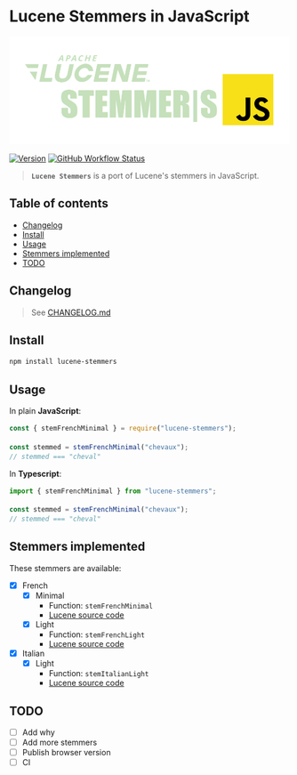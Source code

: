 # Lucene Stemmers in JavaScript

<div align="center">

<img src="doc/logo.png" title="Lucene Stemmers" alt="Lucene Stemmers Logo">

</div>

<div align="left">

[![Version](https://img.shields.io/npm/v/lucene-stemmers.svg?style=for-the-badge)](https://www.npmjs.com/package/lucene-stemmers)
[![GitHub Workflow Status](https://img.shields.io/github/actions/workflow/status/tomsquest/lucene-stemmers/check.yml?style=for-the-badge)](https://github.com/tomsquest/lucene-stemmers/actions/workflows/check.yml)

</div>

> **`Lucene Stemmers`** is a port of Lucene's stemmers in JavaScript.

<!-- START doctoc generated TOC please keep comment here to allow auto update -->
<!-- DON'T EDIT THIS SECTION, INSTEAD RE-RUN doctoc TO UPDATE -->

## Table of contents

- [Changelog](#changelog)
- [Install](#install)
- [Usage](#usage)
- [Stemmers implemented](#stemmers-implemented)
- [TODO](#todo)

<!-- END doctoc generated TOC please keep comment here to allow auto update -->

## Changelog

> See [CHANGELOG.md](CHANGELOG.md)

## Install

```sh
npm install lucene-stemmers
```

## Usage

In plain **JavaScript**:

```js
const { stemFrenchMinimal } = require("lucene-stemmers");

const stemmed = stemFrenchMinimal("chevaux");
// stemmed === "cheval"
```

In **Typescript**:

```ts
import { stemFrenchMinimal } from "lucene-stemmers";

const stemmed = stemFrenchMinimal("chevaux");
// stemmed === "cheval"
```

## Stemmers implemented

These stemmers are available:

- [x] French
  - [x] Minimal
    - Function: `stemFrenchMinimal`
    - [Lucene source code](https://github.com/apache/lucene/blob/main/lucene/analysis/common/src/java/org/apache/lucene/analysis/fr/FrenchMinimalStemmer.java)
  - [x] Light
    - Function: `stemFrenchLight`
    - [Lucene source code](https://github.com/apache/lucene/blob/main/lucene/analysis/common/src/java/org/apache/lucene/analysis/fr/FrenchLightStemmer.java)
- [x] Italian
  - [x] Light
    - Function: `stemItalianLight`
    - [Lucene source code](https://github.com/apache/lucene/blob/main/lucene/analysis/common/src/java/org/apache/lucene/analysis/it/ItalianLightStemFilter.java)

## TODO

- [ ] Add why
- [ ] Add more stemmers
- [ ] Publish browser version
- [ ] CI
